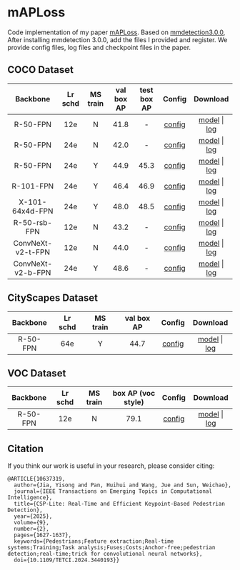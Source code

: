 # mAPLoss
Code implementation of my paper [mAPLoss](https://ieeexplore.ieee.org/document/11018625). Based on [mmdetection3.0.0](https://github.com/open-mmlab/mmdetection/tree/v3.0.0), After installing mmdetection 3.0.0, add the files I provided and register. We provide config files, log files and checkpoint files in the paper.
## COCO Dataset
| Backbone  | Lr schd |  MS train | val box AP |  test box AP |  Config  |    Download   |
| :-------: | :-----: | :------: |  :------: | :----------: | :--------------: | :--------: | 
| R-50-FPN  |   12e   |   N      |     41.8     |   -    |   [config](./configs/maploss/maploss_r50_fpn_1x_coco.py)   |    [model](https://1drv.ms/u/c/eac219a4ecb09de4/EZMR-3fYirlHubjUBA-yFbIBYkf5QzqU9CTyInnVER15Ew) \| [log](https://1drv.ms/u/c/eac219a4ecb09de4/Edlg4-qfrGJKta-DGoElOMIBaZhQgS6gIhedPDqlhjHDkQ)  |
| R-50-FPN  |   24e   |   N      |     42.0     |   -    |   [config](./configs/maploss/maploss_r50_fpn_2x_coco.py)   |    [model](https://1drv.ms/u/c/eac219a4ecb09de4/EcmUE9bAWZ5MuKS5htgUpr4BnnmAWopCXEvVeaRJlx1MSg) \| [log](https://1drv.ms/u/c/eac219a4ecb09de4/EX3o9qcR4ExAhCKUUdJRklsBx4CRy8C6ZH69B5vt7_HpgQ?e=myLwy2)  |
| R-50-FPN  |   24e   |   Y      |     44.9     |   45.3   |   [config](./configs/maploss/maploss_r50_fpn_ms-2x_coco.py)   |    [model](https://1drv.ms/u/c/eac219a4ecb09de4/EdCei5IiBuZAixEFqGVGdYkBvF1govZqnZJsPoCopQd01w?e=99I3UR) \| [log](https://1drv.ms/u/c/eac219a4ecb09de4/EfkbU2NyQVZDqhZA4-FAY1QBhGF-oPkWeyvItjP8nqLBAA?e=699cKI)  |
| R-101-FPN  |   24e   |   Y      |     46.4     |   46.9    |   [config](./configs/maploss/maploss_r101_fpn_ms-2x_coco.py)   |    [model](https://1drv.ms/u/c/eac219a4ecb09de4/EXmXUYaLSPVBsjr5I60G02ABbPP5g8NuU2wnWJDsTrJvbg?e=fofRfg) \| [log](https://1drv.ms/u/c/eac219a4ecb09de4/ESSTQndvj_5PrXCPV9lLqssB7S2NoECt3lRf98O_766l8A?e=cNVASz)  |
| X-101-64x4d-FPN  |   24e   |   Y      |     48.0     |   48.5   |   [config](./configs/maploss/maploss_x101-64x4d_fpn_ms-2x_coco.py)   |    [model](https://1drv.ms/u/c/eac219a4ecb09de4/ERGvJQhq3DNFpqYvw0rSUPwBEcLQXgc6lt0iZWrGHjes4Q?e=dEchYL) \| [log](https://1drv.ms/u/c/eac219a4ecb09de4/EdilwyOF1ghIiCqapwcViZ4BWVK5g-R2CEjs6WF6I162Rw?e=fPyXLr)  |
| R-50-rsb-FPN  |   12e   |   N      |     43.2     |   -    |   [config](./configs/maploss/maploss_r50-rsb-pre_fpn_1x_coco.py)   |    [model](https://1drv.ms/u/c/eac219a4ecb09de4/Eb82oY2dtF9Gv-BUk499SqUBBMSwVjwv7AtzWFKetUFTlA?e=7bEUo0) \| [log](https://1drv.ms/u/c/eac219a4ecb09de4/ESV36sVKJhBJguotlMwK3YkBi8k8P9da0WD1IZNHfWveNQ?e=wEdojn)  |
| ConvNeXt-v2-t-FPN  |   12e   |   N      |     44.0     |   -    |   [config](./configs/maploss/maploss_convnext-v2-t_fpn_1x_coco.py)   |    [model](https://1drv.ms/u/c/eac219a4ecb09de4/Ea4RKefvFvNIqpQR5d3VNJEB-USznfdeXU5hmlwfOzpKZw?e=eNRyBd) \| [log](https://1drv.ms/u/c/eac219a4ecb09de4/Edetq_i7TQlEvxYuCWqn8UUBn7JKE1HU5JKbmFiZFkL3Bw?e=4maaAh)  |
| ConvNeXt-v2-b-FPN  |   24e   |   Y      |     48.6     |   -    |   [config](./configs/maploss/maploss_convnext-v2-b_fpn_ms-2x_coco.py)   |    [model](https://1drv.ms/u/c/eac219a4ecb09de4/Ed7tQA2MSSlNjk53YXWFb2gBhHYdvD6Gc_Bk_k0Hg_G6rQ?e=zAAbB7) \| [log](https://1drv.ms/u/c/eac219a4ecb09de4/ERuvkZKiW5BMnZqMXQnwVKIB6Sd5wUqdl6A4oGFmOwymIg?e=BmDfno)  |

## CityScapes Dataset
| Backbone  | Lr schd |  MS train | val box AP |   Config  |    Download   |
| :-------: | :-----: | :------: |  :------: | :----------: | :--------------: |
| R-50-FPN  |   64e   |   Y      |     44.7     |   [config](./configs/maploss/cityscapes/maploss_r50_fpn_64e_cityscapes.py)   |    [model](https://drive.google.com/file/d/1i8qCJLXbK1sjz28ki1U1uWV7TEoOjCPZ/view?usp=sharing) \| [log](https://drive.google.com/file/d/13hhPudIE8IfdpY_LvQAECw_NFgGwmToO/view?usp=sharing)  |

## VOC Dataset
| Backbone  | Lr schd |  MS train | box AP (voc style) |   Config  |    Download   |
| :-------: | :-----: | :------: |  :------: | :----------: | :--------------: |
| R-50-FPN  |   12e   |   N      |     79.1     |   [config](./configs/maploss/voc/maploss_r50_fpn_1x_voc.py)   |    [model](https://1drv.ms/u/c/eac219a4ecb09de4/EcbkYDP6R3NCnuHe4NIu2OYBVTKuJgRHsoYXew6ZjAKm6w?e=QADpad) \| [log](https://1drv.ms/u/c/eac219a4ecb09de4/ER2usE5vAm1Hpd_5ivEAGaEBnkami9Z6Jfc5TakN-YvQXg?e=XwpqKW)  |

## Citation
If you think our work is useful in your research, please consider citing:
```
@ARTICLE{10637319,
  author={Jia, Yisong and Pan, Huihui and Wang, Jue and Sun, Weichao},
  journal={IEEE Transactions on Emerging Topics in Computational Intelligence}, 
  title={CSP-Lite: Real-Time and Efficient Keypoint-Based Pedestrian Detection}, 
  year={2025},
  volume={9},
  number={2},
  pages={1627-1637},
  keywords={Pedestrians;Feature extraction;Real-time systems;Training;Task analysis;Fuses;Costs;Anchor-free;pedestrian detection;real-time;trick for convolutional neural networks},
  doi={10.1109/TETCI.2024.3440193}}
```
